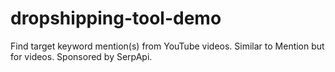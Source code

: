 # dropshipping-tool-demo
Find target keyword mention(s) from YouTube videos. Similar to Mention but for videos. Sponsored by SerpApi.
